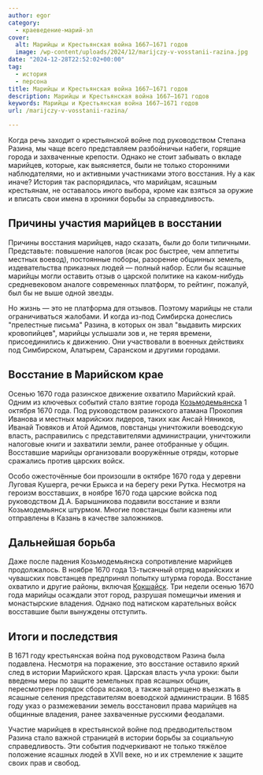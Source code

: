 ```yaml
---
author: egor
category:
  - краеведение-марий-эл
cover:
  alt: Марийцы и Крестьянская война 1667—1671 годов
  image: /wp-content/uploads/2024/12/marijczy-v-vosstanii-razina.jpg
date: "2024-12-28T22:52:02+00:00"
tag:
  - история
  - персона
title: Марийцы и Крестьянская война 1667—1671 годов
description: Марийцы и Крестьянская война 1667—1671 годов
keywords: Марийцы и Крестьянская война 1667—1671 годов
url: /marijczy-v-vosstanii-razina/

---
```

Когда речь заходит о крестьянской войне под руководством Степана Разина, мы чаще всего представляем разбойничьи набеги, горящие города и захваченные крепости. Однако не стоит забывать о вкладе марийцев, которые, как выясняется, были не только сторонними наблюдателями, но и активными участниками этого восстания. Ну а как иначе? История так распорядилась, что марийцам, ясашным крестьянам, не оставалось иного выбора, кроме как взяться за оружие и вписать свои имена в хроники борьбы за справедливость.

## Причины участия марийцев в восстании

Причины восстания марийцев, надо сказать, были до боли типичными. Представьте: повышение налогов (ясак рос быстрее, чем аппетиты местных воевод), постоянные поборы, разорение общинных земель, издевательства приказных людей — полный набор. Если бы ясашные марийцы могли оставить отзыв о царской политике на каком-нибудь средневековом аналоге современных платформ, то рейтинг, пожалуй, был бы не выше одной звезды.

Но жизнь — это не платформа для отзывов. Поэтому марийцы не стали ограничиваться жалобами. И когда из-под Симбирска донеслись "прелестные письма" Разина, в которых он звал "выдавить мирских кровопийцев", марийцы услышали зов и, не теряя времени, присоединились к движению. Они участвовали в военных действиях под Симбирском, Алатырем, Саранском и другими городами.

## Восстание в Марийском крае

Осенью 1670 года разинское движение охватило Марийский край. Одним из ключевых событий стало взятие города [Козьмодемьянска](/kozmodemyansk/) 1 октября 1670 года. Под руководством разинского атамана Прокопия Иванова и местных марийских лидеров, таких как Ансай Няников, Иванай Тювяков и Атой Адимов, повстанцы уничтожили воеводскую власть, расправились с представителями администрации, уничтожили налоговые книги и захватили земли, ранее отобранные у общин. Восставшие марийцы организовали вооружённые отряды, которые сражались против царских войск.

Особо ожесточённые бои произошли в октябре 1670 года у деревни Луговая Кушерга, речки Ерыкса и на берегу реки Рутка. Несмотря на героизм восставших, в ноябре 1670 года царские войска под руководством Д.А. Барышникова подавили восстание и взяли Козьмодемьянск штурмом. Многие повстанцы были казнены или отправлены в Казань в качестве заложников.

## Дальнейшая борьба

Даже после падения Козьмодемьянска сопротивление марийцев продолжалось. В ноябре 1670 года 13-тысячный отряд марийских и чувашских повстанцев предпринял попытку штурма города. Восстание охватило и другие районы, включая [Кокшайск](/muzej-istorii-kokshajska/). Три недели осенью 1670 года марийцы осаждали этот город, разрушая помещичьи имения и монастырские владения. Однако под натиском карательных войск восставшие были вынуждены отступить.

## Итоги и последствия

В 1671 году крестьянская война под руководством Разина была подавлена. Несмотря на поражение, это восстание оставило яркий след в истории Марийского края. Царская власть учла уроки: были введены меры по защите земельных прав ясашных общин, пересмотрен порядок сбора ясаков, а также запрещено въезжать в ясашные селения представителям воеводской администрации. В 1685 году указ о размежевании земель восстановил права марийцев на общинные владения, ранее захваченные русскими феодалами.

Участие марийцев в крестьянской войне под предводительством Разина стало важной страницей в истории борьбы за социальную справедливость. Эти события подчеркивают не только тяжёлое положение ясашных людей в XVII веке, но и их стремление к защите своих прав и свобод.
